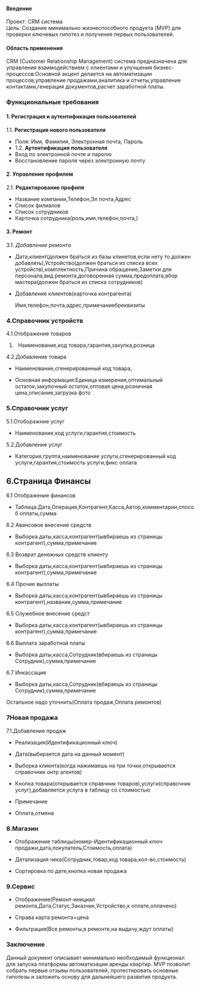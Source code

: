 #### Введение

Проект: CRM система  
Цель: Создание минимально жизнеспособного продукта (MVP) для проверки ключевых гипотез и получения первых пользователей.

#### Область применения

CRM (Customer Relationship Management) система предназначена для управления взаимодействием с клиентами и улучшения бизнес-процессов.Основной акцент делается на автоматизации процессов,управление продажами,аналитика и отчеты,управление контактами,генерация документов,расчет заработной платы.

### Функциональные требования

#### 1. Регистрация и аутентификация пользователей

1.1. **Регистрация нового пользователя**

- Поля: Имя, Фамилия, Электронная почта, Пароль
- 1.2. **Аутентификация пользователя**
- Вход по электронной почте и паролю
- Восстановление пароля через электронную почту

#### 2. Управление профилем

2.1. **Редактирование профиля**

- Название компании,Телефон,Эл почта,Адрес
- Список филиалов 
- Список сотрудников
- Карточка сотрудника(роль,имя,телефон,почта,)
  
  

#### 3. Ремонт

3.1. *Добавление ремонта*

- Дата,клиент(должен браться из базы клинетов,если нету то должен добавлять),Устройство(должен браться из списка всех устройств),комплектность,Причина обращение,Заметки для персонала,вид ремонта,договоренная сумма,предоплата,вбор мастера(должен браться из списка сотрудников)
- Добавление клиентов(карточка контрагента)
  
  Имя,телефон,почта,адрес,примечаниебреквизиты
  
  



### 4.Справочник устройств

4.1.Отображение товаров 

1.   Наименование,код товара,гарантия,закупка,розница 

4.2.Добавление товара

- Наименование,сгенерированный код товара,

- Основная информация:Единица измерения,оптимальный остаток,закупочный остаток,оптовая цена,розничная цена,описание,загрузка фото



### **5.Справочник услуг**

5.1.Отоборажние услуг

- Наименование,код услуги,гарантия,стоимость 

5.2.Добавление услуг

- Категория,группа,наименование услуги,сгенерированный код услуги,гарантия,стоимость услуги,фикс оплата



## 6.Страница Финансы

6.1 Отображение финансов 

- Таблица:Дата,Операция,Контрагент,Касса,Автор,комментарии,способ оплаты,сумма

6.2 Авансовое внесение средств

- Выборка даты,касса,контрагент(ывбираешь из страницы контрагент),сумма,примечание

6.3 Возврат денежных средств клиенту

- Выборка даты,касса,контрагент(ывбираешь из страницы контрагент),сумма,примечание

6.4 Прочие выплаты

- Выборка даты,касса,контрагент(ывбираешь из страницы контрагент),название,сумма,примечание

6.5 Служебное внесение средст

- Выборка даты,касса,контрагент(ывбираешь из страницы контрагент),сумма,примечание

6.6 Выплата заработной платы

- Выборка даты,касса,Сотрудник(вбираешь из страницы Сотрудник),сумма,примечание

6.7 Инкассация

- Выборка даты,касса,Сотрудник(вбираешь из страницы Сотрудник),сумма,примечание

Остальное надо уточнить(Оплата продаж,Оплата ремонтов)





### 7Новая продажа

7.1.Добавление продаж

- Реализация(Идентификационный ключ)

- Дата(выбирается дата на данный момент)

- Выборка клиента(когда нажимаешь на три точки,открывается справочник онтр агентов)

- Кнопка товара(открывается справчник товаров),услуги(справочник услуг),добавляется услуга в таблицу со стоимостью 

- Примечание

- Оплата,отмена



### 8.Магазин

- Отображение таблицы(номер-Идентификационный ключ продажи,дата,покупатель,Стоимость,оплата)

- Детализация чека(Сотрудник,товар,код товара,кол-во,стоимость)

- Сортировка по дате,кнопка новая продажа



### 9.Сервис

- Отображение(Ремонт-инициал ремонта,Дата,Статус,Заказчик,Устройство,к оплате,оплачено)

- Справа карта ремонта+цена

- Фильтрация(Все ремонты,в ремонте,на выдачу,ждут оплаты)





### Заключение

Данный документ описывает минимально необходимый функционал для запуска платформы автоматизации аренды квартир. MVP позволит собрать первые отзывы пользователей, протестировать основные гипотезы и заложить основу для дальнейшего развития продукта.
